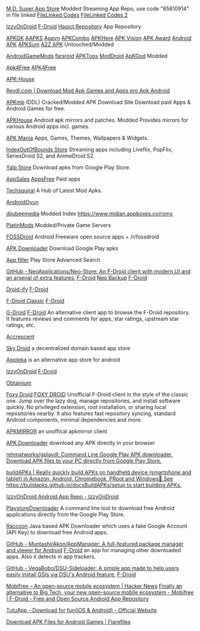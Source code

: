 
[M.D. Super App Store](https://www.filelinked.com/)
Modded Streaming App Repo, use code "85810914" in file linked
[FileLinked Codes](https://reviewvpn.com/best-filelinked-codes/)
[FileLinked Codes 2](https://iptvapks.com/filelinked-codes/)

[IzzyOnDroid](https://android.izzysoft.de/applists.php)
[F-Droid](https://apt.izzysoft.de/fdroid/index.php)
[Haoict Repository](https://haoict.github.io/cydia/)
App Repository

[APKGK](https://apkgk.com/)
[AAPKS](https://aapks.com/)
[Appvn](https://appvn.com/)
[APKCombo](https://apkcombo.com/)
[APKHere](https://www.apkhere.com/)
[APK Vision](https://apkvision.com/)
[APK Award](https://apkaward.com/)
[Android APK](https://android-apk.org/)
[APKSum](https://www.apksum.com/)
[A2Z APK](https://a2zapk.com/)
Untouched/Modded

[AndroidGameMods](https://www.androidgamemods.com/)
[farsroid](https://www.farsroid.com/)
[APKTops](https://www.apktops.ir/)
[ModDroid](https://moddroid.com/)
[ApKGod](https://apkgod.net/)
Modded

[Apk4Free](https://apk4free.org/)
[APK4Free](https://apk4free.net/)

[APK-House](https://apk-house.com/)

[Revdl.com | Download Mod Apk Games and Apps pro Apk Android](https://www.revdl.com/)

[APKmb](https://apkmb.com/)
(DDL) Cracked/Modded APK Download Site
Download paid Apps & Android Games for free.

[APKHouse](https://apkhouse.com)
Android apk mirrors and patches.
Modded
Provides mirrors for various Android apps incl. games.

[APK Mania](https://apkmaniafull.com)
Apps, Games, Themes, Wallpapers & Widgets.

[IndexOutOfBounds Store](https://store.ioob.pw/)
Streaming apps including Liveflix, PopFlix, SeriesDroid S2, and AnimeDroid S2.

[Yalp Store](https://github.com/yeriomin/YalpStore)
Download apks from Google Play Store.

[AppSales](https://play.google.com/store/apps/details?id=net.tsapps.appsales)
[AppsFree](https://play.google.com/store/apps/details?id=com.appsfree.android)
Paid apps

[Techsquiral](https://techsquiral.io/)
A Hub of Latest Mod Apks.

[AndroidOyun](https://androidoyun.club/)

[djjubeemedia](https://www.djjubeemedia.appboxes.co/Apks/)
Modded Index
https://www.midian.appboxes.co/roms

[PlatinMods](https://platinmods.com/)
Modded/Private Game Servers

[FOSSDroid](https://fossdroid.com/)
Android Freeware
open source apps + /r/fossdroid

[APK Downloader](https://apk.support/apk-downloader)
Download Google Play apks

[App filter](https://appfilter.net/)
Play Store Advanced Search

[GitHub - NeoApplications/Neo-Store: An F-Droid client with modern UI and an arsenal of extra features.](https://github.com/NeoApplications/Neo-Store)
[F-Droid](https://f-droid.org/app/com.machiav3lli.fdroid)
[Neo Backup](https://github.com/NeoApplications/Neo-Backup)
[F-Droid](https://f-droid.org/app/com.machiav3lli.backup)

[Droid-ify](https://github.com/Iamlooker/Droid-ify)
[F-Droid](https://f-droid.org/app/com.looker.droidify)

[F-Droid Classic](https://git.bubu1.eu/Bubu/fdroidclassic)
[F-Droid](https://f-droid.org/app/eu.bubu1.fdroidclassic)

[G-Droid](https://gitlab.com/gdroid/gdroidclient)
[F-Droid](https://f-droid.org/app/org.gdroid.gdroid)
An alternative client app to browse the F-Droid repository. It features reviews and comments for apps, star ratings, upstream star ratings, etc.

[Accrescent](https://github.com/accrescent/accrescent)

[Sky Droid](https://github.com/redsolver/skydroid)
a decentralized domain based app store

[Appteka](https://github.com/solkin/appteka-android)
is an alternative app store for android

[IzzyOnDroid](https://gitlab.com/sunilpaulmathew/izzyondroid)
[F-Droid](https://f-droid.org/app/in.sunilpaulmathew.izzyondroid)

[Obtainium](https://github.com/ImranR98/Obtainium)

[Foxy Droid](https://github.com/kitsunyan/foxy-droid)
[FOXY DROID](https://f-droid.org/packages/nya.kitsunyan.foxydroid)
Unofficial F-Droid client in the style of the classic one. Jump over the lazy dog, manage repositories, and install software quickly. No privileged extension, root installation, or sharing local repositories nearby. It also features fast repository syncing, standard Android components, minimal dependencies and more.

[APKMIRROR](https://gitlab.com/TacoTheDank/APKMirror)
an unoffical apkmirror client

[APK Downloader](https://apps.evozi.com/apk-downloader/)
download any APK directly in your browser

[rehmatworks/gplaydl: Command Line Google Play APK downloader. Download APK files to your PC directly from Google Play Store.](https://github.com/rehmatworks/gplaydl)

[buildAPKs | Really quickly build APKs on handheld device (smartphone and tablet) in Amazon, Android, Chromebook, PRoot and Windows📲 See https://buildapks.github.io/docsBuildAPKs/setup to start building APKs.](https://buildapks.github.io/buildAPKs/)

[IzzyOnDroid Android App Repo - IzzyOnDroid](https://android.izzysoft.de/repo)

[PlaystoreDownloader](https://github.com/ClaudiuGeorgiu/PlaystoreDownloader)
A command line tool to download free Android applications directly from the Google Play Store.

[Raccoon](https://raccoon.onyxbits.de/)
Java based APK Downloader which uses a fake Google Account (API Key) to download free Android apps.

[GitHub - MuntashirAkon/AppManager: A full-featured package manager and viewer for Android](https://github.com/MuntashirAkon/AppManager)
[F-Droid](https://f-droid.org/app/io.github.muntashirakon.AppManager)
an app for managing other downloaded apps. Also it detects in app trackers.

[GitHub - VegaBobo/DSU-Sideloader: A simple app made to help users easily install GSIs via DSU's Android feature.](https://github.com/VegaBobo/DSU-Sideloader)
[F-Droid](https://f-droid.org/app/vegabobo.dsusideloader)

[Mobifree – An open-source mobile ecosystem | Hacker News](https://news.ycombinator.com/item?id=40501027)
[Finally an alternative to Big Tech, your new open-source mobile ecosystem - Mobifree | F-Droid - Free and Open Source Android App Repository](https://f-droid.org/2024/05/24/mobifree.html)

[TutuApp - Download for fun(iOS & Android) - Official Website](https://tutuapp.vip/ios)

[Download APK Files for Android Games | Flarefiles](https://flarefiles.com/)
